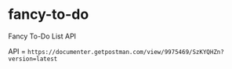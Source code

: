 # fancy-to-do
Fancy To-Do List API

API = `https://documenter.getpostman.com/view/9975469/SzKYQHZn?version=latest`